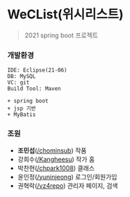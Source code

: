 # WeCList(위시리스트)

 > 2021 spring boot 프로젝트

 ### 개발환경

 ```
 IDE: Eclipse(21-06)
 DB: MySQL
 VC: git
 Build Tool: Maven

 + spring boot
 + jsp 기반
 + MyBatis
 ```

 ### 조원

 - **조민섭**([/chominsub](https://github.com/chominsub))
   작품
 - 강희수([/Kangheesu](https://github.com//Kangheesu))
   작가 홈
 - 박찬현([/chpark1008](https://github.com//chpark1008))
   클래스
 - 윤인정([/yuninjeong](https://github.com//yuninjeong))
   로그인/회원가입
 - 권혁락([/vz4repo](https://github.com//vz4repo))
   관리자 페이지, 검색
